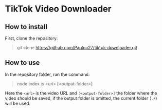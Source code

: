 # TikTok Video Downloader

## How to install

First, clone the repository:

> git clone https://github.com/Pauloo27/tiktok-downloader.git

## How to use

In the repository folder, run the command:

> node index.js \<url\> \[\<output-folder\>\] 

Here the `<url>` is the video URL and `[<output-folder>]` the folder where the video should be saved, if the output folder is omitted, the current folder (`./`) will be used.

